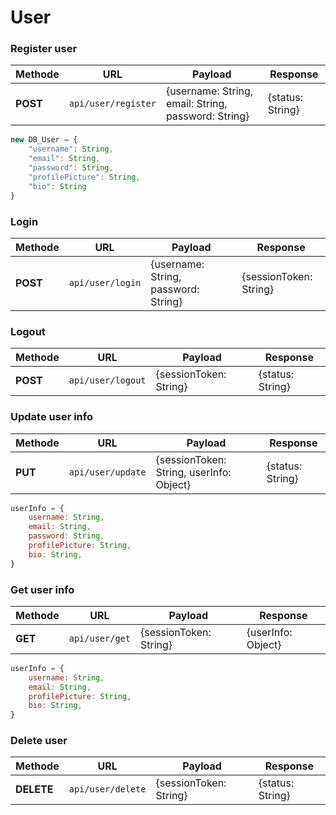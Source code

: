 # User

### Register user

| Methode | URL | Payload | Response |
| --- | --- | --- | --- |
| **POST** | `api/user/register` | {username: String, email: String, password: String} | {status: String} |

```js
new DB_User = {
    "username": String,
    "email": String,
    "password": String,
    "profilePicture": String,
    "bio": String
}
```

### Login

| Methode | URL | Payload | Response |
| --- | --- | --- | --- |
| **POST** | `api/user/login` | {username: String, password: String} | {sessionToken: String} |

### Logout

| Methode | URL | Payload | Response |
| --- | --- | --- | --- |
| **POST** | `api/user/logout` | {sessionToken: String} | {status: String} |

### Update user info

| Methode | URL | Payload | Response |
| --- | --- | --- | --- |
| **PUT** | `api/user/update` | {sessionToken: String, userInfo: Object} | {status: String} |

```js
userInfo = {
    username: String,
    email: String,
    password: String,
    profilePicture: String,
    bio: String,
}
```
### Get user info

| Methode | URL | Payload | Response |
| --- | --- | --- | --- |
| **GET** | `api/user/get` | {sessionToken: String} | {userInfo: Object} |

```js
userInfo = {
    username: String,
    email: String,
    profilePicture: String,
    bio: String,
}
```

### Delete user

| Methode | URL | Payload | Response |
| --- | --- | --- | --- |
| **DELETE** | `api/user/delete` | {sessionToken: String} | {status: String} |